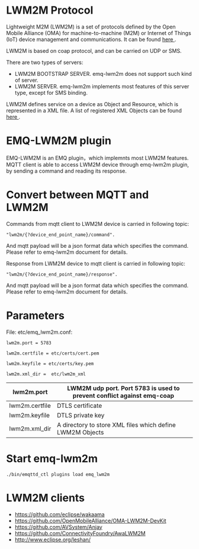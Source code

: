 #  LWM2M Protocol 

Lightweight M2M (LWM2M) is a set of protocols defined by the Open Mobile Alliance (OMA) for machine-to-machine (M2M) or Internet of Things (IoT) device management and communications. It can be found [ here ](http://www.openmobilealliance.org/wp/) . 

LWM2M is based on coap protocol, and can be carried on UDP or SMS. 

There are two types of servers: 

  * LWM2M BOOTSTRAP SERVER. emq-lwm2m does not support such kind of server. 
  * LWM2M SERVER. emq-lwm2m implements most features of this server type, except for SMS binding. 



LWM2M defines service on a device as Object and Resource, which is represented in a XML file. A list of registered XML Objects can be found [ here ](http://www.openmobilealliance.org/wp/OMNA/LwM2M/LwM2MRegistry.html) . 

#  EMQ-LWM2M plugin 

EMQ-LWM2M is an EMQ plugin，which implemnts most LWM2M features. MQTT client is able to access LWM2M device through emq-lwm2m plugin, by sending a command and reading its response. 

#  Convert between MQTT and LWM2M 

Commands from mqtt client to LWM2M device is carried in following topic: 
    
    
    "lwm2m/{?device_end_point_name}/command".

And mqtt payload will be a json format data which specifies the command. Please refer to emq-lwm2m document for details. 

Response from LWM2M device to mqtt client is carried in following topic: 
    
    
    "lwm2m/{?device_end_point_name}/response".

And mqtt payload will be a json format data which specifies the command. Please refer to emq-lwm2m document for details. 

#  Parameters 

File: etc/emq_lwm2m.conf: 
    
    
    lwm2m.port = 5783
    
    lwm2m.certfile = etc/certs/cert.pem
    
    lwm2m.keyfile = etc/certs/key.pem
    
    lwm2m.xml_dir =  etc/lwm2m_xml

lwm2m.port     |  LWM2M udp port. Port 5783 is used to prevent conflict against emq-coap 
---------------|-------------------------------------------------------------------------
lwm2m.certfile |  DTLS certificate                                                       
lwm2m.keyfile  |  DTLS private key                                                       
lwm2m.xml_dir  |  A directory to store XML files which define LWM2M Objects              



#  Start emq-lwm2m 
    
    
    ./bin/emqttd_ctl plugins load emq_lwm2m

#  LWM2M clients 

  * [ https://github.com/eclipse/wakaama ](https://github.com/eclipse/wakaama)
  * [ https://github.com/OpenMobileAlliance/OMA-LWM2M-DevKit ](https://github.com/OpenMobileAlliance/OMA-LWM2M-DevKit)
  * [ https://github.com/AVSystem/Anjay ](https://github.com/AVSystem/Anjay)
  * [ https://github.com/ConnectivityFoundry/AwaLWM2M ](https://github.com/ConnectivityFoundry/AwaLWM2M)
  * [ http://www.eclipse.org/leshan/ ](http://www.eclipse.org/leshan/)


